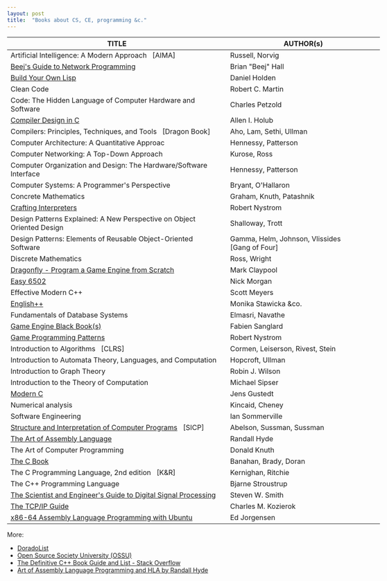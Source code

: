 ```yaml
---
layout: post
title:  "Books about CS, CE, programming &c."
---
```


<style> body { max-width: max-content !important; } </style>

| TITLE | AUTHOR(s) |
|--|--|
| Artificial Intelligence: A Modern Approach &nbsp; [AIMA]                 | Russell, Norvig
| [Beej's Guide to Network Programming][Beej]                              | Brian "Beej" Hall
| [Build Your Own Lisp][Lisp]                                              | Daniel Holden
| Clean Code                                                               | Robert C. Martin
| Code: The Hidden Language of Computer Hardware and Software              | Charles Petzold
| [Compiler Design in C][Holub]                                            | Allen I. Holub
| Compilers: Principles, Techniques, and Tools &nbsp; [Dragon&nbsp;Book]   | Aho, Lam, Sethi, Ullman
| Computer Architecture: A Quantitative Approac                            | Hennessy, Patterson
| Computer Networking: A Top-Down Approach                                 | Kurose, Ross
| Computer Organization and Design: The Hardware/Software Interface        | Hennessy, Patterson
| Computer Systems: A Programmer's Perspective                             | Bryant, O'Hallaron
| Concrete Mathematics                                                     | Graham, Knuth, Patashnik
| [Crafting Interpreters][CrIntp]                                          | Robert Nystrom
| Design Patterns Explained: A New Perspective on Object Oriented Design   | Shalloway, Trott
| Design Patterns: Elements of Reusable Object-Oriented Software           | Gamma, Helm, Johnson, Vlissides &nbsp; [Gang&nbsp;of&nbsp;Four]
| Discrete Mathematics                                                     | Ross, Wright
| [Dragonfly - Program a Game Engine from Scratch][Dragon]                 | Mark Claypool
| [Easy 6502][6502]                                                        | Nick Morgan
| Effective Modern C++                                                     | Scott Meyers
| [English++][Epp]                                                         | Monika Stawicka &co.
| Fundamentals of Database Systems                                         | Elmasri, Navathe
| [Game Engine Black Book(s)][GEBB]                                        | Fabien Sanglard
| [Game Programming Patterns][GamPat]                                      | Robert Nystrom
| Introduction to Algorithms &nbsp; [CLRS]                                 | Cormen, Leiserson, Rivest, Stein
| Introduction to Automata Theory, Languages, and Computation              | Hopcroft, Ullman
| Introduction to Graph Theory                                             | Robin J. Wilson
| Introduction to the Theory of Computation                                | Michael Sipser
| [Modern C][Jens]                                                         | Jens Gustedt
| Numerical analysis                                                       | Kincaid, Cheney
| Software Engineering                                                     | Ian Sommerville
| [Structure and Interpretation of Computer Programs][SICPa] &nbsp; [SICP] | Abelson, Sussman, Sussman
| [The Art of Assembly Language][ArtAsm]                                   | Randall Hyde
| The Art of Computer Programming                                          | Donald Knuth
| [The C Book][TheC]                                                       | Banahan, Brady, Doran
| The C Programming Language, 2nd edition &nbsp; [K&R]                     | Kernighan, Ritchie
| The C++ Programming Language                                             | Bjarne Stroustrup
| [The Scientist and Engineer's Guide to Digital Signal Processing][Smith] | Steven W. Smith
| [The TCP/IP Guide][TCP]                                                  | Charles M. Kozierok
| [x86-64 Assembly Language Programming with Ubuntu][JorAsm]               | Ed Jorgensen

More:
  * [DoradoList](https://www.doradolist.com/)
  * [Open Source Society University (OSSU)](https://github.com/ossu)
  * [The Definitive C++ Book Guide and List - Stack Overflow](https://stackoverflow.com/a/388282/10247460)
  * [Art of Assembly Language Programming and HLA by Randall Hyde](https://www.plantation-productions.com/Webster/)


[6502]:   https://skilldrick.github.io/easy6502/
[ArtAsm]: https://www.plantation-productions.com/Webster/www.artofasm.com/index.html
[Beej]:   http://www.beej.us/guide/bgnet/
[CrIntp]: https://craftinginterpreters.com/
[Dragon]: https://dragonfly.wpi.edu/book/
[Epp]:    https://englishplusplus.jcj.uj.edu.pl/
[GamPat]: https://gameprogrammingpatterns.com/
[GEBB]:   https://fabiensanglard.net/gebb/
[Holub]:  https://holub.com/compiler
[Jens]:   https://gustedt.gitlabpages.inria.fr/modern-c/
[JorAsm]: http://www.egr.unlv.edu/~ed/assembly64.pdf
[Lisp]:   http://www.buildyourownlisp.com
[SICPa]:  https://mitp-content-server.mit.edu/books/content/sectbyfn/books_pres_0/6515/sicp.zip/index.html
[Smith]:  https://www.dspguide.com/pdfbook.htm
[TCP]:    http://www.tcpipguide.com/free/t_toc.htm
[TheC]:   https://publications.gbdirect.co.uk/c_book/
